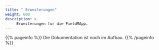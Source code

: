 ```yaml
---
title: " Erweiterungen"
weight: 600
description: >-
     Erweiterungen für die FieldMApp.
---
```


{{% pageinfo %}}
Die Dokumentation ist noch im Aufbau.
{{% /pageinfo %}}
